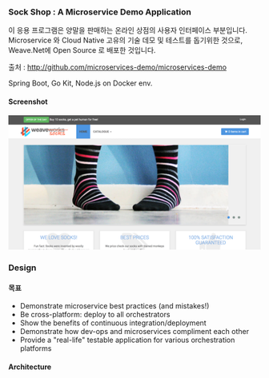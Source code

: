 

### Sock Shop : A Microservice Demo Application

이 응용 프로그램은 양말을 판매하는 온라인 상점의 사용자 인터페이스 부분입니다. Microservice 와 Cloud Native 고유의 기술 데모 및 테스트를 돕기위한 것으로, Weave.Net에 Open Source 로 배포한 것입니다.

출처 : http://github.com/microservices-demo/microservices-demo

Spring Boot, Go Kit, Node.js on Docker env.

#### Screenshot
![](./img/sockshop-frontend.png)


### Design
#### 목표
- Demonstrate microservice best practices (and mistakes!)
- Be cross-platform: deploy to all orchestrators
- Show the benefits of continuous integration/deployment
- Demonstrate how dev-ops and microservices compliment each other
- Provide a "real-life" testable application for various orchestration platforms

#### Architecture

